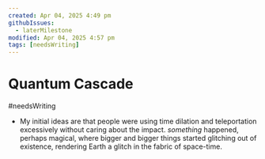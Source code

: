 ```yaml
---
created: Apr 04, 2025 4:49 pm
githubIssues:
  - laterMilestone
modified: Apr 04, 2025 4:57 pm
tags: [needsWriting]
---
```


# Quantum Cascade

#needsWriting 

- My initial ideas are that people were using time dilation and teleportation excessively without caring about the impact. *something* happened, perhaps magical, where bigger and bigger things started glitching out of existence, rendering Earth a glitch in the fabric of space-time.